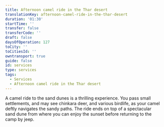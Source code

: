 ```yaml
---
title: Afternoon camel ride in the Thar desert
translationKey: afternoon-camel-ride-in-the-thar-desert
duration: '01:30'
startTime: ''
transfer: false
transferCode: ''
draft: false
daysOfOperation: 127
toCity: ''
toCitiesId: ''
owntransport: true
guide: false
id: services
type: services
tags:
  - Services
  - Afternoon camel ride in the Thar desert
---
```

A camel ride to the sand dunes is a thrilling experience. You pass small settlements, and may see chinkara deer, and various birdlife, as your camel deftly navigates the sandy paths. The ride ends on top of a spectacular sand dune from where you can enjoy the sunset before returning to the camp by jeep.